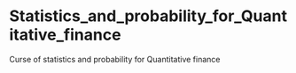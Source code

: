 # Statistics_and_probability_for_Quantitative_finance
 Curse of statistics and probability for Quantitative finance
